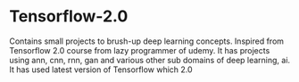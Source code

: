 # Tensorflow-2.0
Contains small projects to brush-up deep learning concepts. Inspired from Tensorflow 2.0 course from lazy programmer of udemy. It has projects using ann, cnn, rnn, gan and various other sub domains of deep learning, ai. It has used latest version of Tensorflow which 2.0
